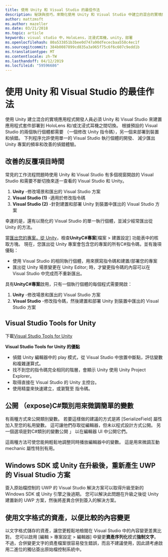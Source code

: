 ```yaml
---
title: 使用 Unity 和 Visual Studio 的最佳作法
description: 秘訣與技巧，來簡化使用 Unity 和 Visual Studio 中建立的混合的實境應用程式的工作流程。
author: mattzmsft
ms.author: mazeller
ms.date: 03/21/2018
ms.topic: article
keywords: visual studio 中，HoloLens，沈浸式耳機，unity，部署
ms.openlocfilehash: 80a533851b3bee0d747a90dfececbaa558c4ec1f
ms.sourcegitcommit: 384b0087899cd835a3a965f75c6f6c607c9edd1b
ms.translationtype: MT
ms.contentlocale: zh-TW
ms.lasthandoff: 04/12/2019
ms.locfileid: "59596686"
---
```

# <a name="best-practices-for-working-with-unity-and-visual-studio"></a>使用 Unity 和 Visual Studio 的最佳作法

使用 Unity 建立混合的實境應用程式開發人員必須 Unity 和 Visual Studio 來建置應用程式套件部署到 HoloLens 和/或沈浸式耳機之間切換。 根據預設的 Visual Studio 的兩個執行個體都需要 （一個修改 Unity 指令碼），另一個来部署到裝置和偵錯。 下列程序允許使用單一的 Visual Studio 執行個體的開發、 減少匯出 Unity 專案的頻率和改善的偵錯體驗。

## <a name="improving-iteration-time"></a>改善的反覆項目時間

常見的工作流程問題時使用 Unity 和 Visual Studio 有多個視窗開啟的 Visual Studio 和需要不斷切換來逐一查看的 Visual Studio 和 Unity。
1. **Unity** -修改場景和匯出的 Visual Studio 方案
2. **Visual Studio (1)** -適用於修改指令碼
3. **Visual Studio (2)** -針對建置和部署 Unity 到裝置中匯出的 Visual Studio 方案

幸運的是，還有以簡化的 Visual Studio 的單一執行個體，並減少經常匯出從 Unity 的方法。

當[匯出您的專案，從 Unity](exporting-and-building-a-unity-visual-studio-solution.md)，檢查**UnityC#專案**[檔案 > 建置設定] 功能表中的核取方塊。 現在，您匯出從 Unity 專案會包含您的專案的所有C#指令碼，並有幾項優點：
* 使用 Visual Studio 的相同執行個體，用來撰寫指令碼和建置/部署您的專案
* 匯出從 Unity 場景變更在 Unity Editor; 時，才變更指令碼的內容可以在 Visual Studio 中完成而不重新匯出。

具有**UnityC#專案**啟用，只有一個執行個體的每個程式需要開啟：
1. **Unity** -修改場景和匯出的 Visual Studio 方案
2. **Visual Studio** -修改指令碼，然後建置和部署 Unity 到裝置中匯出的 Visual Studio 方案

## <a name="visual-studio-tools-for-unity"></a>Visual Studio Tools for Unity

下載[Visual Studio Tools for Unity](https://visualstudiogallery.msdn.microsoft.com/8d26236e-4a64-4d64-8486-7df95156aba9)

**Visual Studio Tools for Unity 的優點**
* 偵錯 Unity 編輯器中的 play 模式，從 Visual Studio 中放置中斷點，評估變數和複雜運算式。
* 找不到您的指令碼完全相同的階層，會顯示 Unity 使用 Unity Project Explorer。
* 取得直接在 Visual Studio 的 Unity 主控台。
* 使用精靈來快速建立，或瀏覽至 指令碼。

## <a name="expose-c-class-variables-for-easy-tuning"></a>公開 （expose)C#類別用來微調簡單的變數

有兩種方式來公開類別變數。 若要這樣做的建議的方式是將 [SerializeField] 屬性加入至您的私用變數。 這可讓他們存取從編輯器，但未以程式設計方式公開。  另一個選項是對C#類別的變數公開 」 以在編輯器 UI 中公開它們。 

這兩種方法可使您能夠輕鬆地調整同時播放編輯器中的變數。 這是用來微調互動 mechanic 屬性特別有用。

## <a name="regenerate-uwp-visual-studio-solutions-after-windows-sdk-or-unity-upgrade"></a>Windows SDK 或 Unity 在升級後，重新產生 UWP 的 Visual Studio 方案

簽入原始檔控制的 UWP 的 Visual Studio 解決方案可以取得升級至新的 Windows SDK 或 Unity 引擎之後過期。 您可以解決此問題在升級之後從 Unity 建置新的 UWP 方案，然後將差異合併到簽入的解決方案。

## <a name="use-text-format-assets-for-easy-comparison-of-content-changes"></a>使用文字格式的資產，以便比較的內容變更

以文字格式儲存的資產，讓您更輕鬆地檢閱在 Visual Studio 中的內容變更差異比對。 您可以啟用 [編輯 > 專案設定 > 編輯器] 中變更**資產序列化**模式**強制文字**。 不過，合併變更文字的資產檔案很容易發生錯誤，而且不建議使用，因此請考慮啟用二進位的獨佔簽出原始檔控制系統中。

